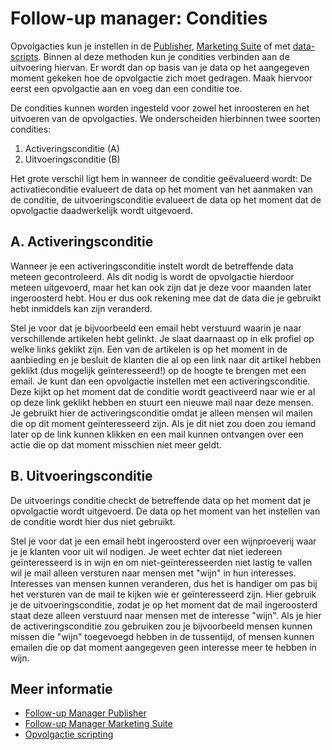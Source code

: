 # Follow-up manager: Condities

Opvolgacties kun je instellen in de [Publisher](./follow-up-manager-publisher), 
[Marketing Suite](./follow-up-manager-ms) of met 
[data-scripts](./data-object). Binnen al deze methoden kun je 
condities verbinden aan de uitvoering hiervan. Er wordt dan op basis van 
je data op het aangegeven moment gekeken hoe de opvolgactie zich moet gedragen. 
Maak hiervoor eerst een opvolgactie aan en voeg dan een conditie toe.

De condities kunnen worden ingesteld voor zowel het inroosteren en het
uitvoeren van de opvolgacties. We onderscheiden hierbinnen twee soorten condities:

1.  Activeringsconditie (A)
2.  Uitvoeringsconditie (B)

Het grote verschil ligt hem in wanneer de conditie geëvalueerd wordt: 
De activatieconditie evalueert de data op het moment van het aanmaken van 
de conditie, de uitvoeringsconditie evalueert de data op het moment dat 
de opvolgactie daadwerkelijk wordt uitgevoerd.

## A. Activeringsconditie

Wanneer je een activeringsconditie instelt wordt de betreffende data 
meteen gecontroleerd. Als dit nodig is wordt de opvolgactie hierdoor 
meteen uitgevoerd, maar het kan ook zijn dat je deze voor maanden later 
ingeroosterd hebt. Hou er dus ook rekening mee dat de data die je gebruikt 
hebt inmiddels kan zijn veranderd.

Stel je voor dat je bijvoorbeeld een email hebt verstuurd waarin je naar 
verschillende artikelen hebt gelinkt. Je slaat daarnaast op in elk profiel 
op welke links geklikt zijn. Een van de artikelen is op het moment in 
de aanbieding en je besluit de klanten die al op een link naar dit artikel 
hebben geklikt (dus mogelijk geïnteresseerd!) op de hoogte te brengen met 
een email. Je kunt dan een opvolgactie instellen met een activeringsconditie. 
Deze kijkt op het moment dat de conditie wordt geactiveerd naar wie er 
al op deze link geklikt hebben en stuurt een nieuwe mail naar deze mensen. 
Je gebruikt hier de activeringsconditie omdat je alleen mensen wil mailen 
die op dit moment geïnteresseerd zijn. Als je dit niet zou doen zou iemand 
later op de link kunnen klikken en een mail kunnen ontvangen over een 
actie die op dat moment misschien niet meer geldt.

## B. Uitvoeringsconditie

De uitvoerings conditie checkt de betreffende data op het moment dat je 
opvolgactie wordt uitgevoerd. De data op het moment van het instellen 
van de conditie wordt hier dus niet gebruikt.

Stel je voor dat je een email hebt ingeroosterd over een wijnproeverij 
waar je je klanten voor uit wil nodigen. Je weet echter dat niet iedereen 
geïnteresseerd is in wijn en om niet-geïnteresseerden niet lastig te vallen 
wil je mail alleen versturen naar mensen met "wijn" in hun interesses. 
Interesses van mensen kunnen veranderen, dus het is handiger om pas bij 
het versturen van de mail te kijken wie er geïnteresseerd zijn. Hier 
gebruik je de uitvoeringsconditie, zodat je op het moment dat de mail 
ingeroosterd staat deze alleen verstuurd naar mensen met de interesse "wijn". 
Als je hier de activeringsconditie zou gebruiken zou je bijvoorbeeld mensen 
kunnen missen die "wijn" toegevoegd hebben in de tussentijd, of mensen 
kunnen emailen die op dat moment aangegeven geen interesse meer te hebben 
in wijn.

## Meer informatie

* [Follow-up Manager Publisher](./follow-up-manager-publisher)
* [Follow-up Manager Marketing Suite](./follow-up-manager-ms)
* [Opvolgactie scripting](./data-object)
